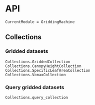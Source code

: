 # API
```@meta
CurrentModule = GriddingMachine
```


## Collections

### Gridded datasets
```@docs
Collections.GriddedCollection
Collections.CanopyHeightCollection
Collections.SpecificLeafAreaCollection
Collections.VcmaxCollection
```

### Query gridded datasets
```@docs
Collections.query_collection
```
